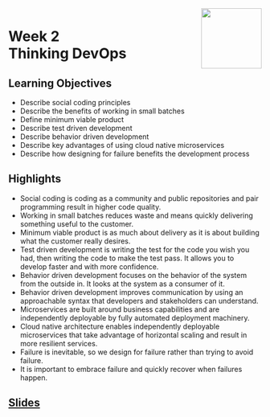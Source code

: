 <a href="../">
  <img src="/img/Introduction_to_DevOps_logo.png" width="120" align="right">
</a>

# Week 2 <br> Thinking DevOps

## Learning Objectives
- Describe social coding principles
- Describe the benefits of working in small batches
- Define minimum viable product
- Describe test driven development
- Describe behavior driven development
- Describe key advantages of using cloud native microservices
- Describe how designing for failure benefits the development process

## Highlights
- Social coding is coding as a community and public repositories and pair programming result in higher code quality. 
- Working in small batches reduces waste and means quickly delivering something useful to the customer. 
- Minimum viable product is as much about delivery as it is about building what the customer really desires. 
- Test driven development is writing the test for the code you wish you had, then writing the code to make the test pass. It allows you to develop faster and with more confidence.
- Behavior driven development focuses on the behavior of the system from the outside in. It looks at the system as a consumer of it. 
- Behavior driven development improves communication by using an approachable syntax that developers and stakeholders can understand. 
- Microservices are built around business capabilities and are independently deployable by fully automated deployment machinery.  
- Cloud native architecture enables independently deployable microservices that take advantage of horizontal scaling and result in more resilient services. 
- Failure is inevitable, so we design for failure rather than trying to avoid failure. 
- It is important to embrace failure and quickly recover when failures happen.  

## [Slides](./Slides/README.md)
